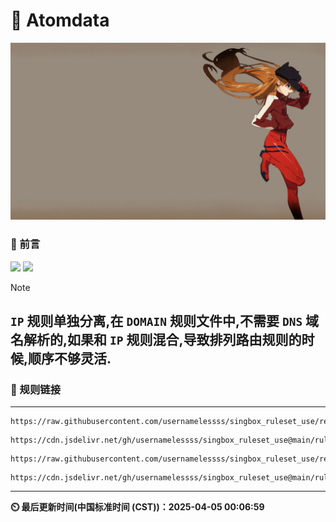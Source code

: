 
# 🧸 Atomdata
![](https://raw.githubusercontent.com/usernamelessss/picture-bed/main/images/202504042256831.jpg)
### 📣 前言
![](https://shields.io/badge/-移除重复规则-ff69b4) ![](https://shields.io/badge/-IP&nbsp;规则单独存放不与&nbsp;DOMAIN&nbsp;等混合-green)
> [!NOTE]
**`IP` 规则单独分离,在 `DOMAIN` 规则文件中,不需要 `DNS` 域名解析的,如果和 `IP` 规则混合,导致排列路由规则的时候,顺序不够灵活.**
---

###  🔗 规则链接
---

```url
https://raw.githubusercontent.com/usernamelessss/singbox_ruleset_use/refs/heads/main/rule/Atomdata/Atomdata_No_IP.json
```

```url
https://cdn.jsdelivr.net/gh/usernamelessss/singbox_ruleset_use@main/rule/Atomdata/Atomdata_No_IP.json
```

```url
https://raw.githubusercontent.com/usernamelessss/singbox_ruleset_use/refs/heads/main/rule/Atomdata/Atomdata_No_IP.srs
```

```url
https://cdn.jsdelivr.net/gh/usernamelessss/singbox_ruleset_use@main/rule/Atomdata/Atomdata_No_IP.srs
```

---
**⏲️ 最后更新时间(中国标准时间 (CST))：2025-04-05 00:06:59**